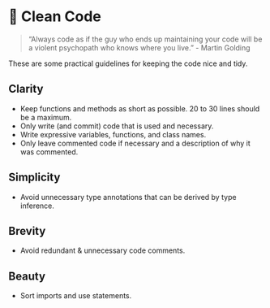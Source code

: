 # 🧽 Clean Code

> “Always code as if the guy who ends up maintaining your code will be a violent psychopath who knows where you live.” - Martin Golding

These are some practical guidelines for keeping the code nice and tidy.

## Clarity

- Keep functions and methods as short as possible. 20 to 30 lines should be a maximum.
- Only write (and commit) code that is used and necessary.
- Write expressive variables, functions, and class names.
- Only leave commented code if necessary and a description of why it was commented.

## Simplicity

- Avoid unnecessary type annotations that can be derived by type inference.

## Brevity

- Avoid redundant & unnecessary code comments.

## Beauty

- Sort imports and use statements.
